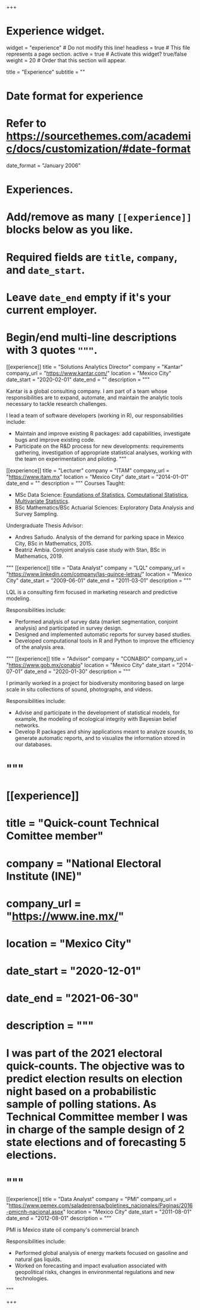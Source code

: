 +++
# Experience widget.
widget = "experience"  # Do not modify this line!
headless = true  # This file represents a page section.
active = true # Activate this widget? true/false
weight = 20  # Order that this section will appear.

title = "Experience"
subtitle = ""

# Date format for experience
#   Refer to https://sourcethemes.com/academic/docs/customization/#date-format
date_format = "January 2006"

# Experiences.
#   Add/remove as many `[[experience]]` blocks below as you like.
#   Required fields are `title`, `company`, and `date_start`.
#   Leave `date_end` empty if it's your current employer.
#   Begin/end multi-line descriptions with 3 quotes `"""`.

[[experience]]
  title = "Solutions Analytics Director"
  company = "Kantar"
  company_url = "https://www.kantar.com/"
  location = "Mexico City"
  date_start = "2020-02-01"
  date_end = ""
  description = """
  
  Kantar is a global consulting company. I am part of a team whose responsibilities are to expand, automate, and maintain the analytic tools necessary to tackle research challenges. 
  
  I lead a team of software developers (working in R), our responsabilities include:
  
  * Maintain and improve existing R packages: add capabilities, investigate bugs and improve existing code.  
  * Participate on the R&D process for new developments: requirements gathering, investigation of appropriate statistical analyses, working with the team on experimentation and piloting.
  """


[[experience]]
  title = "Lecturer"
  company = "ITAM"
  company_url = "https://www.itam.mx"
  location = "Mexico City"
  date_start = "2014-01-01"
  date_end = ""
  description = """
  Courses Taught:
  
  * MSc Data Science: [Foundations of Statistics](https://tereom.github.io/fundamentos/), [Computational Statistics](https://tereom.github.io/est-computacional-2019/), [Multivariate Statistics](https://est-mult.netlify.com).
  * BSc Mathematics/BSc Actuarial Sciences: Exploratory Data Analysis and Survey Sampling.
    
  Undergraduate Thesis Advisor:
  
  * Andres Sañudo. Analysis of the demand for parking space in Mexico City, BSc in Mathematics, 2015.  
  * Beatriz Ambia. Conjoint analysis case study with Stan, BSc in Mathematics, 2019.
  
  """
[[experience]]
  title = "Data Analyst"
  company = "LQL"
  company_url = "https://www.linkedin.com/company/las-quince-letras/"
  location = "Mexico City"
  date_start = "2009-06-01"
  date_end = "2011-03-01"
  description = """
  
  LQL is a consulting firm focused in marketing research and predictive modeling.
  
  Responsibilities include:
  
  * Performed analysis of survey data (market segmentation, conjoint analysis) and participated in survey design.
  * Designed and implemented automatic reports for survey based studies.
  * Developed computational tools in R and Python to improve the efficiency of the analysis area.

  """
[[experience]]
  title = "Advisor"
  company = "CONABIO"
  company_url = "https://www.gob.mx/conabio"
  location = "Mexico City"
  date_start = "2014-07-01"
  date_end = "2020-01-30"
  description = """
  
  I primarily worked in a project for biodiversity monitoring based on large scale in situ collections of sound, photographs, and videos.
  
  Responsibilities include:
  
  * Advise and participate in the development of statistical models, for example, the modeling of ecological integrity with Bayesian belief networks.
  * Develop R packages and shiny applications meant to analyze sounds, to generate automatic reports, and to visualize the information stored in our databases.
#   """
#   
# [[experience]]
#   title = "Quick-count Technical Comittee member"
#   company = "National Electoral Institute (INE)"
#   company_url = "https://www.ine.mx/"
#   location = "Mexico City"
#   date_start = "2020-12-01"
#   date_end = "2021-06-30"
#   description = """
#   
#   I was part of the 2021 electoral quick-counts. The objective was to predict election results on election night based on a probabilistic sample of polling stations. As Technical Committee member I was in charge of the sample design of 2 state elections and of forecasting 5 elections.
# 
# 
#   """

[[experience]]
  title = "Data Analyst"
  company = "PMI"
  company_url = "https://www.pemex.com/saladeprensa/boletines_nacionales/Paginas/2016-pmicnh-nacional.aspx"
  location = "Mexico City"
  date_start = "2011-08-01"
  date_end = "2012-08-01"
  description = """
  
  PMI is Mexico state oil company's commercial branch
  
  Responsibilities include:
  
  * Performed global analysis of energy markets focused on gasoline and natural gas liquids.
  * Worked on forecasting and impact evaluation associated with geopolitical risks, changes in environmental regulations and new technologies.

  """


+++

